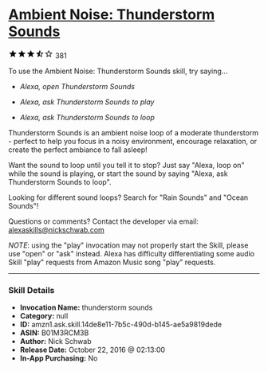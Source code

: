 # [Ambient Noise: Thunderstorm Sounds](http://alexa.amazon.com/#skills/amzn1.ask.skill.14de8e11-7b5c-490d-b145-ae5a9819dede)
![3.6 stars](../../images/ic_star_black_18dp_1x.png)![3.6 stars](../../images/ic_star_black_18dp_1x.png)![3.6 stars](../../images/ic_star_black_18dp_1x.png)![3.6 stars](../../images/ic_star_half_black_18dp_1x.png)![3.6 stars](../../images/ic_star_border_black_18dp_1x.png) 381

To use the Ambient Noise: Thunderstorm Sounds skill, try saying...

* *Alexa, open Thunderstorm Sounds*

* *Alexa, ask Thunderstorm Sounds to play*

* *Alexa, ask Thunderstorm Sounds to loop*

Thunderstorm Sounds is an ambient noise loop of a moderate thunderstorm - perfect to help you focus in a noisy environment, encourage relaxation, or create the perfect ambiance to fall asleep!

Want the sound to loop until you tell it to stop? Just say "Alexa, loop on" while the sound is playing, or start the sound by saying "Alexa, ask Thunderstorm Sounds to loop".

Looking for different sound loops? Search for "Rain Sounds" and "Ocean Sounds"!

Questions or comments? Contact the developer via email: alexaskills@nickschwab.com

*NOTE*: using the "play" invocation may not properly start the Skill, please use "open" or "ask" instead. Alexa has difficulty differentiating some audio Skill "play" requests from Amazon Music song "play" requests.

***

### Skill Details

* **Invocation Name:** thunderstorm sounds
* **Category:** null
* **ID:** amzn1.ask.skill.14de8e11-7b5c-490d-b145-ae5a9819dede
* **ASIN:** B01M3RCM3B
* **Author:** Nick Schwab
* **Release Date:** October 22, 2016 @ 02:13:00
* **In-App Purchasing:** No
